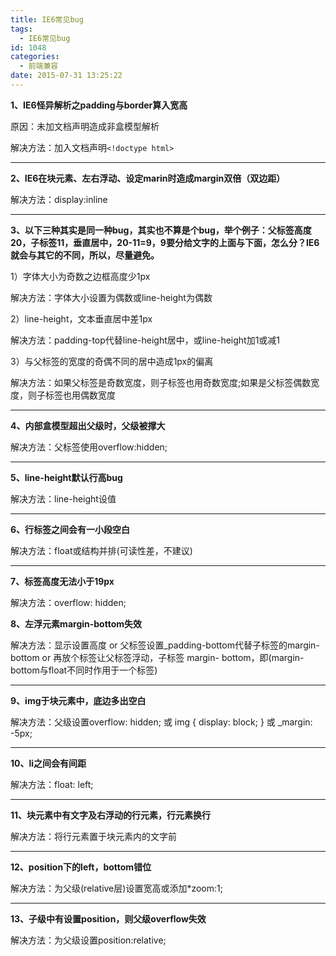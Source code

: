 ```yaml
---
title: IE6常见bug
tags:
  - IE6常见bug
id: 1048
categories:
  - 前端兼容
date: 2015-07-31 13:25:22
---
```


**1、IE6怪异解析之padding与border算入宽高**

原因：未加文档声明造成非盒模型解析

解决方法：加入文档声明`<!doctype html>`

***

**2、IE6在块元素、左右浮动、设定marin时造成margin双倍（双边距）**

解决方法：display:inline

***

**3、以下三种其实是同一种bug，其实也不算是个bug，举个例子：父标签高度20，子标签11，垂直居中，20-11=9，9要分给文字的上面与下面，怎么分？IE6就会与其它的不同，所以，尽量避免。**

1）字体大小为奇数之边框高度少1px

解决方法：字体大小设置为偶数或line-height为偶数


2）line-height，文本垂直居中差1px

解决方法：padding-top代替line-height居中，或line-height加1或减1

3）与父标签的宽度的奇偶不同的居中造成1px的偏离

解决方法：如果父标签是奇数宽度，则子标签也用奇数宽度;如果是父标签偶数宽度，则子标签也用偶数宽度

***

**4、内部盒模型超出父级时，父级被撑大**

解决方法：父标签使用overflow:hidden;

***

**5、line-height默认行高bug**

解决方法：line-height设值

***

**6、行标签之间会有一小段空白**

解决方法：float或结构并排(可读性差，不建议)

***

**7、标签高度无法小于19px**

解决方法：overflow: hidden;

**8、左浮元素margin-bottom失效**

解决方法：显示设置高度 or 父标签设置_padding-bottom代替子标签的margin-bottom or 再放个标签让父标签浮动，子标签
margin- bottom，即(margin-bottom与float不同时作用于一个标签)

***

**9、img于块元素中，底边多出空白**

解决方法：父级设置overflow: hidden; 或 img { display: block; } 或 _margin: -5px;

***

**10、li之间会有间距**

解决方法：float: left;

***

**11、块元素中有文字及右浮动的行元素，行元素换行**

解决方法：将行元素置于块元素内的文字前

***

**12、position下的left，bottom错位**

解决方法：为父级(relative层)设置宽高或添加*zoom:1;

***

**13、子级中有设置position，则父级overflow失效**

解决方法：为父级设置position:relative;